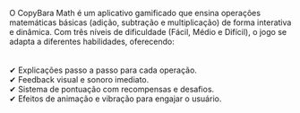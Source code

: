 O CopyBara Math é um aplicativo gamificado que ensina operações matemáticas básicas (adição, subtração e multiplicação) de forma interativa e dinâmica. Com três níveis de dificuldade (Fácil, Médio e Difícil), o jogo se adapta a diferentes habilidades, oferecendo:
<br>
<br>
<br>
✔ Explicações passo a passo para cada operação.
<br>
✔ Feedback visual e sonoro imediato.
<br>
✔ Sistema de pontuação com recompensas e desafios.
<br>
✔ Efeitos de animação e vibração para engajar o usuário.


